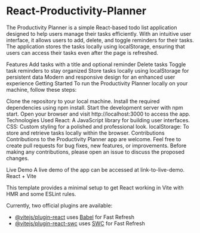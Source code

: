 # React-Productivity-Planner
The Productivity Planner is a simple React-based todo list application designed to help users manage their tasks efficiently. With an intuitive user interface, it allows users to add, delete, and toggle reminders for their tasks. The application stores the tasks locally using localStorage, ensuring that users can access their tasks even after the page is refreshed.

Features
Add tasks with a title and optional reminder
Delete tasks
Toggle task reminders to stay organized
Store tasks locally using localStorage for persistent data
Modern and responsive design for an enhanced user experience
Getting Started
To run the Productivity Planner locally on your machine, follow these steps:

Clone the repository to your local machine.
Install the required dependencies using npm install.
Start the development server with npm start.
Open your browser and visit http://localhost:3000 to access the app.
Technologies Used
React: A JavaScript library for building user interfaces.
CSS: Custom styling for a polished and professional look.
localStorage: To store and retrieve tasks locally within the browser.
Contributions
Contributions to the Productivity Planner app are welcome. Feel free to create pull requests for bug fixes, new features, or improvements. Before making any contributions, please open an issue to discuss the proposed changes.

Live Demo
A live demo of the app can be accessed at link-to-live-demo.
React + Vite

This template provides a minimal setup to get React working in Vite with HMR and some ESLint rules.

Currently, two official plugins are available:

- [@vitejs/plugin-react](https://github.com/vitejs/vite-plugin-react/blob/main/packages/plugin-react/README.md) uses [Babel](https://babeljs.io/) for Fast Refresh
- [@vitejs/plugin-react-swc](https://github.com/vitejs/vite-plugin-react-swc) uses [SWC](https://swc.rs/) for Fast Refresh
